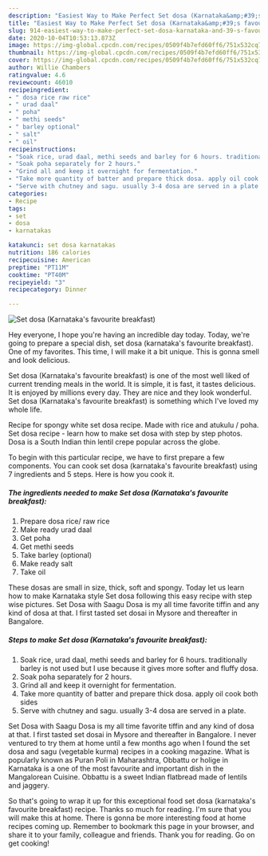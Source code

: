 ```yaml
---
description: "Easiest Way to Make Perfect Set dosa (Karnataka&amp;#39;s favourite breakfast)"
title: "Easiest Way to Make Perfect Set dosa (Karnataka&amp;#39;s favourite breakfast)"
slug: 914-easiest-way-to-make-perfect-set-dosa-karnataka-and-39-s-favourite-breakfast
date: 2020-10-04T10:53:13.873Z
image: https://img-global.cpcdn.com/recipes/0509f4b7efd60ff6/751x532cq70/set-dosa-karnatakas-favourite-breakfast-recipe-main-photo.jpg
thumbnail: https://img-global.cpcdn.com/recipes/0509f4b7efd60ff6/751x532cq70/set-dosa-karnatakas-favourite-breakfast-recipe-main-photo.jpg
cover: https://img-global.cpcdn.com/recipes/0509f4b7efd60ff6/751x532cq70/set-dosa-karnatakas-favourite-breakfast-recipe-main-photo.jpg
author: Willie Chambers
ratingvalue: 4.6
reviewcount: 46010
recipeingredient:
- " dosa rice raw rice"
- " urad daal"
- " poha"
- " methi seeds"
- " barley optional"
- " salt"
- " oil"
recipeinstructions:
- "Soak rice, urad daal, methi seeds and barley for 6 hours. traditionally barley is not used but I use because it gives more softer and fluffy dosa."
- "Soak poha separately for 2 hours."
- "Grind all and keep it overnight for fermentation."
- "Take more quantity of batter and prepare thick dosa. apply oil cook both sides"
- "Serve with chutney and sagu. usually 3-4 dosa are served in a plate."
categories:
- Recipe
tags:
- set
- dosa
- karnatakas

katakunci: set dosa karnatakas 
nutrition: 186 calories
recipecuisine: American
preptime: "PT11M"
cooktime: "PT40M"
recipeyield: "3"
recipecategory: Dinner

---
```



![Set dosa (Karnataka&#39;s favourite breakfast)](https://img-global.cpcdn.com/recipes/0509f4b7efd60ff6/751x532cq70/set-dosa-karnatakas-favourite-breakfast-recipe-main-photo.jpg)

Hey everyone, I hope you're having an incredible day today. Today, we're going to prepare a special dish, set dosa (karnataka&#39;s favourite breakfast). One of my favorites. This time, I will make it a bit unique. This is gonna smell and look delicious.

Set dosa (Karnataka&#39;s favourite breakfast) is one of the most well liked of current trending meals in the world. It is simple, it is fast, it tastes delicious. It is enjoyed by millions every day. They are nice and they look wonderful. Set dosa (Karnataka&#39;s favourite breakfast) is something which I've loved my whole life.

Recipe for spongy white set dosa recipe. Made with rice and atukulu / poha. Set dosa recipe - learn how to make set dosa with step by step photos. Dosa is a South Indian thin lentil crepe popular across the globe.


To begin with this particular recipe, we have to first prepare a few components. You can cook set dosa (karnataka&#39;s favourite breakfast) using 7 ingredients and 5 steps. Here is how you cook it.

<!--inarticleads1-->

##### The ingredients needed to make Set dosa (Karnataka&#39;s favourite breakfast):

1. Prepare  dosa rice/ raw rice
1. Make ready  urad daal
1. Get  poha
1. Get  methi seeds
1. Take  barley (optional)
1. Make ready  salt
1. Take  oil


These dosas are small in size, thick, soft and spongy. Today let us learn how to make Karnataka style Set dosa following this easy recipe with step wise pictures. Set Dosa with Saagu Dosa is my all time favorite tiffin and any kind of dosa at that. I first tasted set dosai in Mysore and thereafter in Bangalore. 

<!--inarticleads2-->

##### Steps to make Set dosa (Karnataka&#39;s favourite breakfast):

1. Soak rice, urad daal, methi seeds and barley for 6 hours. traditionally barley is not used but I use because it gives more softer and fluffy dosa.
1. Soak poha separately for 2 hours.
1. Grind all and keep it overnight for fermentation.
1. Take more quantity of batter and prepare thick dosa. apply oil cook both sides
1. Serve with chutney and sagu. usually 3-4 dosa are served in a plate.


Set Dosa with Saagu Dosa is my all time favorite tiffin and any kind of dosa at that. I first tasted set dosai in Mysore and thereafter in Bangalore. I never ventured to try them at home until a few months ago when I found the set dosa and sagu (vegetable kurma) recipes in a cooking magazine. What is popularly known as Puran Poli in Maharashtra, Obbattu or holige in Karnataka is a one of the most favourite and important dish in the Mangalorean Cuisine. Obbattu is a sweet Indian flatbread made of lentils and jaggery. 

So that's going to wrap it up for this exceptional food set dosa (karnataka&#39;s favourite breakfast) recipe. Thanks so much for reading. I'm sure that you will make this at home. There is gonna be more interesting food at home recipes coming up. Remember to bookmark this page in your browser, and share it to your family, colleague and friends. Thank you for reading. Go on get cooking!
